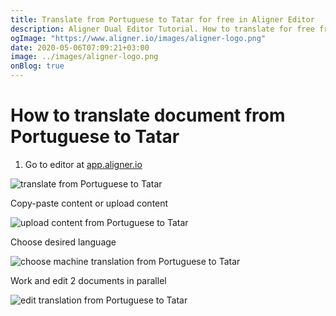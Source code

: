 ```yaml
---
title: Translate from Portuguese to Tatar for free in Aligner Editor
description: Aligner Dual Editor Tutorial. How to translate for free from Portuguese to Tatar. Aligner is multilingual document management platform. 
ogImage: "https://www.aligner.io/images/aligner-logo.png"
date: 2020-05-06T07:09:21+03:00
image: ../images/aligner-logo.png
onBlog: true
---
```


# How to translate document from Portuguese to Tatar

1. Go to editor at [app.aligner.io](https://app.aligner.io "Aligner App web page")

![translate from Portuguese to Tatar](../aligner-blank-editor.png "translate from Portuguese to Tatar")

Copy-paste content or upload content

![upload content from Portuguese to Tatar](../aligner-uploaded-document.png "upload content from Portuguese to Tatar")

Choose desired language

![choose machine translation from Portuguese to Tatar](../aligner-language-dropdown.png "choose machine translation from Portuguese to Tatar")

Work and edit 2 documents in parallel

![edit translation from Portuguese to Tatar](../aligner-double-sitded-editor.png "edit translation from Portuguese to Tatar")

